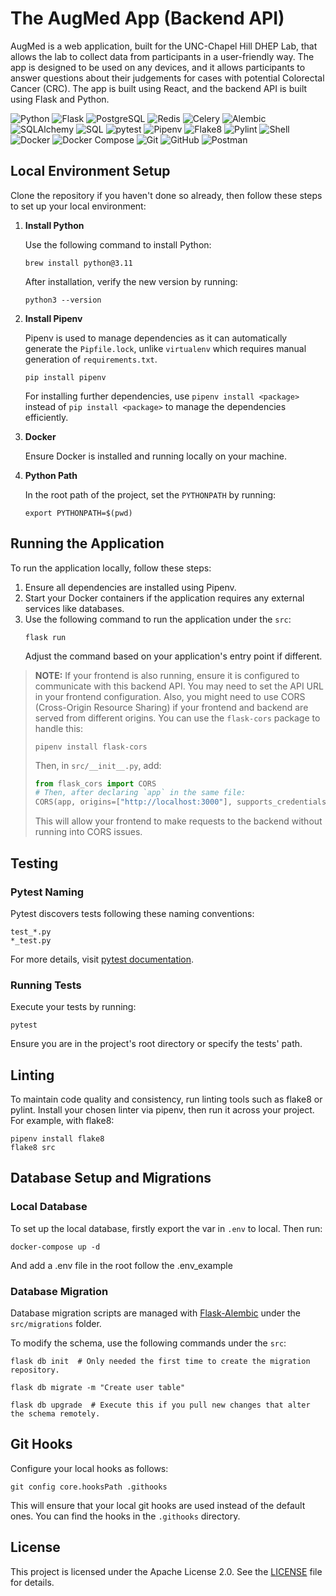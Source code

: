 # The AugMed App (Backend API)

AugMed is a web application, built for the UNC-Chapel Hill DHEP Lab, that allows the lab to collect data from participants in a user-friendly way. The app is designed to be used on any devices, and it allows participants to answer questions about their judgements for cases with potential Colorectal Cancer (CRC). The app is built using React, and the backend API is built using Flask and Python.

![Python](https://img.shields.io/badge/Python-3776AB?style=for-the-badge&logo=python&logoColor=white)
![Flask](https://img.shields.io/badge/Flask-000000?style=for-the-badge&logo=flask&logoColor=white)
![PostgreSQL](https://img.shields.io/badge/PostgreSQL-4169E1?style=for-the-badge&logo=postgresql&logoColor=white)
![Redis](https://img.shields.io/badge/Redis-DC382D?style=for-the-badge&logo=redis&logoColor=white)
![Celery](https://img.shields.io/badge/Celery-37814A?style=for-the-badge&logo=celery&logoColor=white)
![Alembic](https://img.shields.io/badge/Alembic-000000?style=for-the-badge&logo=alembic&logoColor=white)
![SQLAlchemy](https://img.shields.io/badge/SQLAlchemy-3E8EDE?style=for-the-badge&logo=sqlalchemy&logoColor=white)
![SQL](https://img.shields.io/badge/SQL-003B57?style=for-the-badge&logo=mysql&logoColor=white)
![pytest](https://img.shields.io/badge/pytest-0A9EDC?style=for-the-badge&logo=pytest&logoColor=white)
![Pipenv](https://img.shields.io/badge/Pipenv-343434?style=for-the-badge&logo=pipenv&logoColor=white)
![Flake8](https://img.shields.io/badge/Flake8-000000?style=for-the-badge&logo=flake8&logoColor=white)
![Pylint](https://img.shields.io/badge/Pylint-0D5BFF?style=for-the-badge&logo=pylint&logoColor=white)
![Shell](https://img.shields.io/badge/Shell-4EAA25?style=for-the-badge&logo=gnu-bash&logoColor=white)
![Docker](https://img.shields.io/badge/Docker-2496ED?style=for-the-badge&logo=docker&logoColor=white)
![Docker Compose](https://img.shields.io/badge/Docker%20Compose-2496ED?style=for-the-badge&logo=docker&logoColor=white)
![Git](https://img.shields.io/badge/Git-F05032?style=for-the-badge&logo=git&logoColor=white)
![GitHub](https://img.shields.io/badge/GitHub-181717?style=for-the-badge&logo=github&logoColor=white)
![Postman](https://img.shields.io/badge/Postman-FF6C37?style=for-the-badge&logo=postman&logoColor=white)

## Local Environment Setup

Clone the repository if you haven't done so already, then follow these steps to set up your local environment:

1. **Install Python**

   Use the following command to install Python:
   ```shell
   brew install python@3.11
   ```
   After installation, verify the new version by running:
   ```shell
   python3 --version
   ```

2. **Install Pipenv**

   Pipenv is used to manage dependencies as it can automatically generate the `Pipfile.lock`, unlike `virtualenv` which requires manual generation of `requirements.txt`.
   ```shell
   pip install pipenv
   ```
   For installing further dependencies, use `pipenv install <package>` instead of `pip install <package>` to manage the dependencies efficiently.

3. **Docker**

   Ensure Docker is installed and running locally on your machine.

4. **Python Path**

   In the root path of the project, set the `PYTHONPATH` by running:
   ```shell
   export PYTHONPATH=$(pwd)
   ```

## Running the Application

To run the application locally, follow these steps:

1. Ensure all dependencies are installed using Pipenv.
2. Start your Docker containers if the application requires any external services like databases.
3. Use the following command to run the application under the ``src``:
   ```shell
   flask run
   ```
   Adjust the command based on your application's entry point if different.

> **NOTE:** If your frontend is also running, ensure it is configured to communicate with this backend API. You may need to set the API URL in your frontend configuration.
> Also, you might need to use CORS (Cross-Origin Resource Sharing) if your frontend and backend are served from different origins. You can use the `flask-cors` package to handle this:
> ```shell
> pipenv install flask-cors
> ```
> Then, in `src/__init__.py`, add:
> ```python
> from flask_cors import CORS
> # Then, after declaring `app` in the same file:
> CORS(app, origins=["http://localhost:3000"], supports_credentials=True, expose_headers=["Authorization"],)
> ```
> This will allow your frontend to make requests to the backend without running into CORS issues.

## Testing

### Pytest Naming

Pytest discovers tests following these naming conventions:
```shell
test_*.py
*_test.py
```
For more details, visit [pytest documentation](https://docs.pytest.org/en/latest/explanation/goodpractices.html#test-discovery).

### Running Tests

Execute your tests by running:
```shell
pytest
```
Ensure you are in the project's root directory or specify the tests' path.

## Linting

To maintain code quality and consistency, run linting tools such as flake8 or pylint. Install your chosen linter via pipenv, then run it across your project. For example, with flake8:
```shell
pipenv install flake8
flake8 src
```

## Database Setup and Migrations

### Local Database

To set up the local database, firstly export the var in ``.env`` to local. Then run:
```docker
docker-compose up -d
```

And add a .env file in the root  follow the .env_example

### Database Migration

Database migration scripts are managed with [Flask-Alembic](https://flask-alembic.readthedocs.io/en/latest/) under the `src/migrations` folder.

To modify the schema, use the following commands under the ``src``:
```shell
flask db init  # Only needed the first time to create the migration repository.

flask db migrate -m "Create user table"

flask db upgrade  # Execute this if you pull new changes that alter the schema remotely.
```

## Git Hooks

Configure your local hooks as follows:
```shell
git config core.hooksPath .githooks
```

This will ensure that your local git hooks are used instead of the default ones. You can find the hooks in the `.githooks` directory.

## License

This project is licensed under the Apache License 2.0. See the [LICENSE](LICENSE) file for details.
